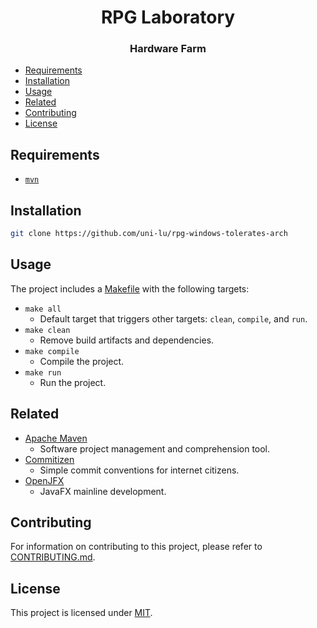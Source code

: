 <h1 align="center">
  RPG Laboratory
  <h3 align="center">Hardware Farm</h3>
</h1>

<!--toc:start-->
- [Requirements](#requirements)
- [Installation](#installation)
- [Usage](#usage)
- [Related](#related)
- [Contributing](#contributing)
- [License](#license)
<!--toc:end-->

## Requirements

- [`mvn`](https://github.com/apache/maven)

## Installation

```bash
git clone https://github.com/uni-lu/rpg-windows-tolerates-arch
```

## Usage

The project includes a [Makefile](Makefile) with the following targets:

- `make all`
  - Default target that triggers other targets: `clean`, `compile`, and `run`.
- `make clean`
  - Remove build artifacts and dependencies.
- `make compile`
  - Compile the project.
- `make run`
  - Run the project.

## Related

- [Apache Maven](https://github.com/apache/maven)
  - Software project management and comprehension tool.
- [Commitizen](http://commitizen.github.io/cz-cli)
  - Simple commit conventions for internet citizens.
- [OpenJFX](https://github.com/openjdk/jfx)
  - JavaFX mainline development.

## Contributing

For information on contributing to this project, please refer to
[CONTRIBUTING.md](docs/CONTRIBUTING.md).

## License

This project is licensed under [MIT](LICENSE).
